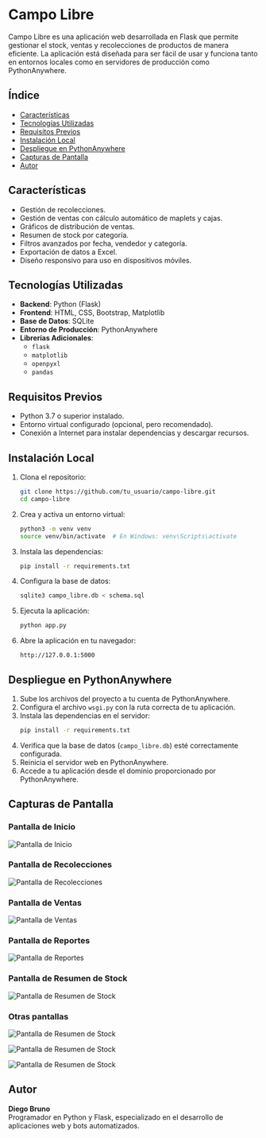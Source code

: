 
# Campo Libre

Campo Libre es una aplicación web desarrollada en Flask que permite gestionar el stock, ventas y recolecciones de productos de manera eficiente. La aplicación está diseñada para ser fácil de usar y funciona tanto en entornos locales como en servidores de producción como PythonAnywhere.

## Índice

- [Características](#características)
- [Tecnologías Utilizadas](#tecnologías-utilizadas)
- [Requisitos Previos](#requisitos-previos)
- [Instalación Local](#instalación-local)
- [Despliegue en PythonAnywhere](#despliegue-en-pythonanywhere)
- [Capturas de Pantalla](#capturas-de-pantalla)
- [Autor](#autor)

## Características

- Gestión de recolecciones.
- Gestión de ventas con cálculo automático de maplets y cajas.
- Gráficos de distribución de ventas.
- Resumen de stock por categoría.
- Filtros avanzados por fecha, vendedor y categoría.
- Exportación de datos a Excel.
- Diseño responsivo para uso en dispositivos móviles.

## Tecnologías Utilizadas

- **Backend**: Python (Flask)
- **Frontend**: HTML, CSS, Bootstrap, Matplotlib
- **Base de Datos**: SQLite
- **Entorno de Producción**: PythonAnywhere
- **Librerías Adicionales**:
  - `flask`
  - `matplotlib`
  - `openpyxl`
  - `pandas`

## Requisitos Previos

- Python 3.7 o superior instalado.
- Entorno virtual configurado (opcional, pero recomendado).
- Conexión a Internet para instalar dependencias y descargar recursos.

## Instalación Local

1. Clona el repositorio:
   ```bash
   git clone https://github.com/tu_usuario/campo-libre.git
   cd campo-libre
   ```

2. Crea y activa un entorno virtual:
   ```bash
   python3 -m venv venv
   source venv/bin/activate  # En Windows: venv\Scripts\activate
   ```

3. Instala las dependencias:
   ```bash
   pip install -r requirements.txt
   ```

4. Configura la base de datos:
   ```bash
   sqlite3 campo_libre.db < schema.sql
   ```

5. Ejecuta la aplicación:
   ```bash
   python app.py
   ```

6. Abre la aplicación en tu navegador:
   ```
   http://127.0.0.1:5000
   ```

## Despliegue en PythonAnywhere

1. Sube los archivos del proyecto a tu cuenta de PythonAnywhere.
2. Configura el archivo `wsgi.py` con la ruta correcta de tu aplicación.
3. Instala las dependencias en el servidor:
   ```bash
   pip install -r requirements.txt
   ```
4. Verifica que la base de datos (`campo_libre.db`) esté correctamente configurada.
5. Reinicia el servidor web en PythonAnywhere.
6. Accede a tu aplicación desde el dominio proporcionado por PythonAnywhere.

## Capturas de Pantalla

### Pantalla de Inicio
![Pantalla de Inicio](static/images/inicio.png)

### Pantalla de Recolecciones
![Pantalla de Recolecciones](static/images/recolecciones.png)

### Pantalla de Ventas
![Pantalla de Ventas](static/images/ventas.png)

### Pantalla de Reportes
![Pantalla de Reportes](static/images/reportes.png)


### Pantalla de Resumen de Stock
![Pantalla de Resumen de Stock](static/images/stock.png)

### Otras pantallas
![Pantalla de Resumen de Stock](static/images/ventas.png)

![Pantalla de Resumen de Stock](static/images/posturas.png)

![Pantalla de Resumen de Stock](static/images/carros.png)


## Autor

**Diego Bruno**  
Programador en Python y Flask, especializado en el desarrollo de aplicaciones web y bots automatizados.  



